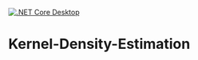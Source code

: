[![.NET Core Desktop](https://github.com/DmitrichevNick/Kernel-Density-Estimation/actions/workflows/dotnet-desktop.yml/badge.svg)](https://github.com/DmitrichevNick/Kernel-Density-Estimation/actions/workflows/dotnet-desktop.yml)
# Kernel-Density-Estimation
